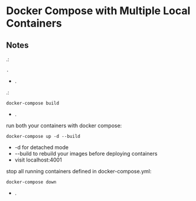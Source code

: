 # Docker Compose with Multiple Local Containers 

## Notes


.:
```
.
```
- .

.:
```
docker-compose build 
```
- .

run both your containers with docker compose:
```
docker-compose up -d --build
```
- -d for detached mode 
- --build to rebuild your images before deploying containers 
- visit localhost:4001 

stop all running containers defined in docker-compose.yml:
```
docker-compose down
```
- . 






